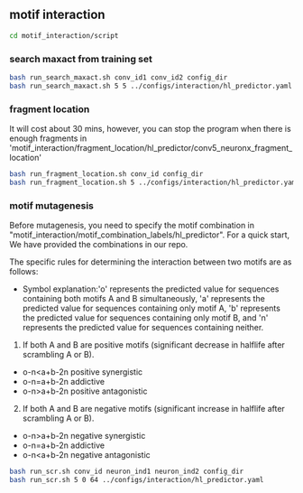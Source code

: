 ## motif interaction
```bash
cd motif_interaction/script
```
### search maxact from training set
```bash
bash run_search_maxact.sh conv_id1 conv_id2 config_dir
bash run_search_maxact.sh 5 5 ../configs/interaction/hl_predictor.yaml 
```
### fragment location
It will cost about 30 mins, however, you can stop the program when there is enough fragments in 'motif_interaction/fragment_location/hl_predictor/conv5_neuronx_fragment_location'
```bash
bash run_fragment_location.sh conv_id config_dir
bash run_fragment_location.sh 5 ../configs/interaction/hl_predictor.yaml 
```

### motif mutagenesis

Before mutagenesis, you need to specify the motif combination in "motif_interaction/motif_combination_labels/hl_predictor". For a quick start, We have provided the combinations in our repo.

The specific rules for determining the interaction between two motifs are as follows: 

- Symbol explanation:'o' represents the predicted value for sequences containing both motifs A and B simultaneously, 'a' represents the predicted value for sequences containing only motif A, 'b' represents the predicted value for sequences containing only motif B, and 'n' represents the predicted value for sequences containing neither.

1. If both A and B are positive motifs (significant decrease in halflife after scrambling A or B).
- o-n<a+b-2n positive synergistic
- o-n=a+b-2n addictive
- o-n>a+b-2n positive antagonistic

2. If both A and B are negative motifs (significant increase in halflife after scrambling A or B).
- o-n>a+b-2n negative synergistic
- o-n=a+b-2n addictive
- o-n<a+b-2n negative antagonistic


```bash
bash run_scr.sh conv_id neuron_ind1 neuron_ind2 config_dir
bash run_scr.sh 5 0 64 ../configs/interaction/hl_predictor.yaml 
```
